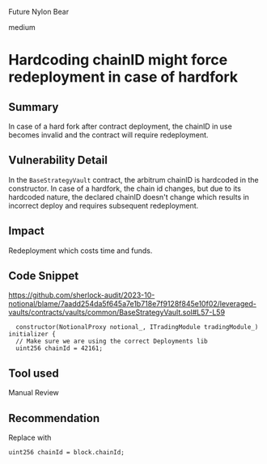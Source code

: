 Future Nylon Bear

medium

# Hardcoding chainID might force redeployment in case of hardfork

## Summary
In case of a hard fork after contract deployment, the chainID in use becomes invalid and the contract will require redeployment.
## Vulnerability Detail
In the `BaseStrategyVault` contract, the arbitrum chainID is hardcoded in the constructor. In case of a hardfork, the chain id changes, but due to its hardcoded nature, the declared chainID doesn't change which results in incorrect deploy and requires subsequent redeployment. 
## Impact
Redeployment which costs time and funds.
## Code Snippet
https://github.com/sherlock-audit/2023-10-notional/blame/7aadd254da5f645a7e1b718e7f9128f845e10f02/leveraged-vaults/contracts/vaults/common/BaseStrategyVault.sol#L57-L59

```L59
  constructor(NotionalProxy notional_, ITradingModule tradingModule_) initializer {
  // Make sure we are using the correct Deployments lib
  uint256 chainId = 42161;
```
## Tool used

Manual Review

## Recommendation
Replace with
```L59
uint256 chainId = block.chainId;
```